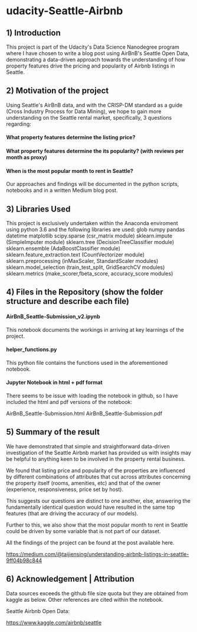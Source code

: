 # udacity-Seattle-Airbnb

## 1) Introduction
This project is part of the Udacity's Data Science Nanodegree program where I have chosen to write a blog post using AirBnB's Seattle Open Data, demonstrating a data-driven approach towards the understanding of how property features drive the pricing and popularity of Airbnb listings in Seattle.

## 2) Motivation of the project
Using Seattle's AirBnB data, and with the CRISP-DM standard as a guide (Cross Industry Process for Data Mining), we hope to gain more understanding on the Seattle rental market, specifically, 3 questions regarding:

#### What property features determine the listing price?

#### What property features determine the its popularity? (with reviews per month as proxy)

#### When is the most popular month to rent in Seattle?

Our approaches and findings will be documented in the python scripts, notebooks and in a written Medium blog post.

## 3) Libraries Used
This project is exclusively undertaken within the Anaconda enviroment using python 3.6 and the following libraries are used:
glob
numpy 
pandas
datetime
matplotlib
scipy.sparse (csr_matrix module)
sklearn.impute (SimpleImputer module)
sklearn.tree (DecisionTreeClassifier module)
sklearn.ensemble (AdaBoostClassifier module)
sklearn.feature_extraction.text (CountVectorizer module)
sklearn.preprocessing (inMaxScaler, StandardScaler modules)
sklearn.model_selection (train_test_split, GridSearchCV modules)
sklearn.metrics (make_scorer,fbeta_score, accuracy_score modules)

## 4) Files in the Repository (show the folder structure and describe each file)
#### AirBnB_Seattle-Submission_v2.ipynb
This notebook documents the workings in arriving at key learnings of the project.

#### helper_functions.py
This python file contains the functions used in the aforementioned notebook.

#### Jupyter Notebook in html + pdf format
There seems to be issue with loading the notebook in github, so I have included the html and pdf versions of the notebook:

AirBnB_Seattle-Submission.html
AirBnB_Seattle-Submission.pdf

## 5) Summary of the result
We have demonstrated that simple and straightforward data-driven investigation of the Seattle Airbnb market has provided us with insights may be helpful to anything keen to be involved in the property rental business.

We found that listing price and popularity of the properties are influenced by different combinations of attributes that cut across attributes concerning the property itself (rooms, amenities, etc) and that of the owner (experience, responsiveness, price set by host). 

This suggests our questions are distinct to one another, else, answering the fundamentally identical question would have resulted in the same top features (that are driving the accuracy of our models).

Further to this, we also show that the most popular month to rent in Seattle could be driven by some variable that is not part of our dataset. 

All the findings of the project can be found at the post available here.

https://medium.com/@taijiensing/understanding-airbnb-listings-in-seattle-9ff04b98c844

## 6) Acknowledgement | Attribution
Data sources exceeds the github file size quota but they are obtained from kaggle as below. Other references are cited within the notebook.

Seattle Airbnb Open Data:

https://www.kaggle.com/airbnb/seattle
